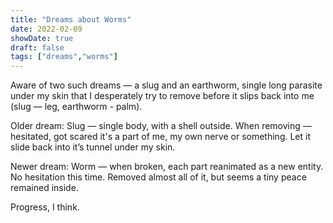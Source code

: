 ```yaml
---
title: "Dreams about Worms"
date: 2022-02-09
showDate: true
draft: false
tags: ["dreams","worms"]
---
```


Aware of two such dreams — a slug and an earthworm, single long parasite under my skin that I desperately try to remove before it slips back into me (slug — leg, earthworm - palm).

Older dream: Slug — single body, with a shell outside. When removing — hesitated, got scared it's a part of me, my own nerve or something. Let it slide back into it’s tunnel under my skin.

Newer dream: Worm — when broken, each part reanimated as a new entity. No hesitation this time. Removed almost all of it, but seems a tiny peace remained inside.

Progress, I think.
